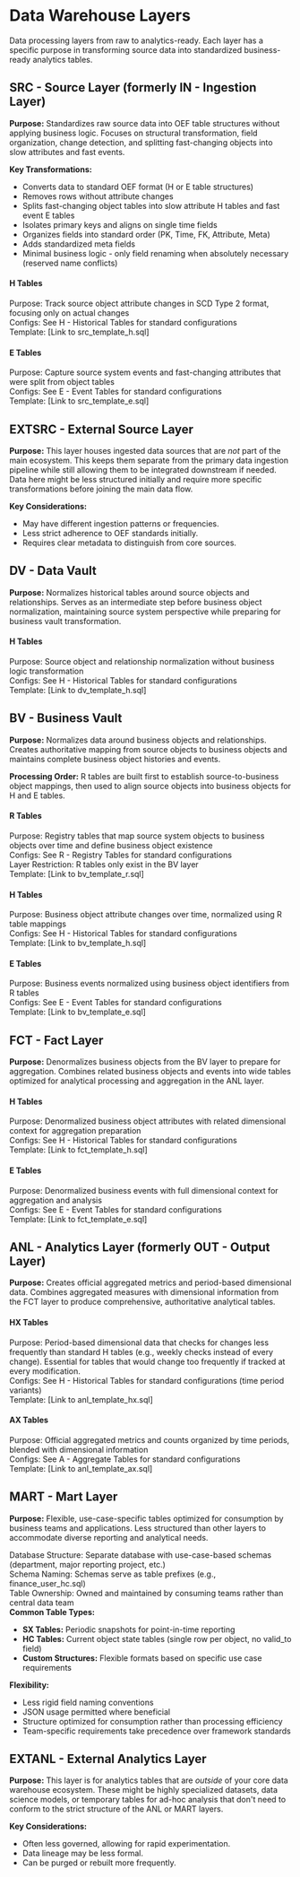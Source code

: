 # **Data Warehouse Layers**

Data processing layers from raw to analytics-ready. Each layer has a specific purpose in transforming source data into standardized business-ready analytics tables.

## **SRC \- Source Layer (formerly IN \- Ingestion Layer)**

**Purpose:** Standardizes raw source data into OEF table structures without applying business logic. Focuses on structural transformation, field organization, change detection, and splitting fast-changing objects into slow attributes and fast events.

**Key Transformations:**

* Converts data to standard OEF format (H or E table structures)  
* Removes rows without attribute changes  
* Splits fast-changing object tables into slow attribute H tables and fast event E tables  
* Isolates primary keys and aligns on single time fields  
* Organizes fields into standard order (PK, Time, FK, Attribute, Meta)  
* Adds standardized meta fields  
* Minimal business logic \- only field renaming when absolutely necessary (reserved name conflicts)

#### **H Tables**

Purpose: Track source object attribute changes in SCD Type 2 format, focusing only on actual changes  
Configs: See H \- Historical Tables for standard configurations  
Template: \[Link to src\_template\_h.sql\]

#### **E Tables**

Purpose: Capture source system events and fast-changing attributes that were split from object tables  
Configs: See E \- Event Tables for standard configurations  
Template: \[Link to src\_template\_e.sql\]

## **EXTSRC \- External Source Layer**

**Purpose:** This layer houses ingested data sources that are *not* part of the main ecosystem. This keeps them separate from the primary data ingestion pipeline while still allowing them to be integrated downstream if needed. Data here might be less structured initially and require more specific transformations before joining the main data flow.

**Key Considerations:**

* May have different ingestion patterns or frequencies.  
* Less strict adherence to OEF standards initially.  
* Requires clear metadata to distinguish from core sources.

## **DV \- Data Vault**

**Purpose:** Normalizes historical tables around source objects and relationships. Serves as an intermediate step before business object normalization, maintaining source system perspective while preparing for business vault transformation.

#### **H Tables**

Purpose: Source object and relationship normalization without business logic transformation  
Configs: See H \- Historical Tables for standard configurations  
Template: \[Link to dv\_template\_h.sql\]

## **BV \- Business Vault**

**Purpose:** Normalizes data around business objects and relationships. Creates authoritative mapping from source objects to business objects and maintains complete business object histories and events.

**Processing Order:** R tables are built first to establish source-to-business object mappings, then used to align source objects into business objects for H and E tables.

#### **R Tables**

Purpose: Registry tables that map source system objects to business objects over time and define business object existence  
Configs: See R \- Registry Tables for standard configurations  
Layer Restriction: R tables only exist in the BV layer  
Template: \[Link to bv\_template\_r.sql\]

#### **H Tables**

Purpose: Business object attribute changes over time, normalized using R table mappings  
Configs: See H \- Historical Tables for standard configurations  
Template: \[Link to bv\_template\_h.sql\]

#### **E Tables**

Purpose: Business events normalized using business object identifiers from R tables  
Configs: See E \- Event Tables for standard configurations  
Template: \[Link to bv\_template\_e.sql\]

## **FCT \- Fact Layer**

**Purpose:** Denormalizes business objects from the BV layer to prepare for aggregation. Combines related business objects and events into wide tables optimized for analytical processing and aggregation in the ANL layer.

#### **H Tables**

Purpose: Denormalized business object attributes with related dimensional context for aggregation preparation  
Configs: See H \- Historical Tables for standard configurations  
Template: \[Link to fct\_template\_h.sql\]

#### **E Tables**

Purpose: Denormalized business events with full dimensional context for aggregation and analysis  
Configs: See E \- Event Tables for standard configurations  
Template: \[Link to fct\_template\_e.sql\]

## **ANL \- Analytics Layer (formerly OUT \- Output Layer)**

**Purpose:** Creates official aggregated metrics and period-based dimensional data. Combines aggregated measures with dimensional information from the FCT layer to produce comprehensive, authoritative analytical tables.

#### **HX Tables**

Purpose: Period-based dimensional data that checks for changes less frequently than standard H tables (e.g., weekly checks instead of every change). Essential for tables that would change too frequently if tracked at every modification.  
Configs: See H \- Historical Tables for standard configurations (time period variants)  
Template: \[Link to anl\_template\_hx.sql\]

#### **AX Tables**

Purpose: Official aggregated metrics and counts organized by time periods, blended with dimensional information  
Configs: See A \- Aggregate Tables for standard configurations  
Template: \[Link to anl\_template\_ax.sql\]

## **MART \- Mart Layer**

**Purpose:** Flexible, use-case-specific tables optimized for consumption by business teams and applications. Less structured than other layers to accommodate diverse reporting and analytical needs.

Database Structure: Separate database with use-case-based schemas (department, major reporting project, etc.)  
Schema Naming: Schemas serve as table prefixes (e.g., finance\_user\_hc.sql)  
Table Ownership: Owned and maintained by consuming teams rather than central data team  
**Common Table Types:**

* **SX Tables:** Periodic snapshots for point-in-time reporting  
* **HC Tables:** Current object state tables (single row per object, no valid\_to field)  
* **Custom Structures:** Flexible formats based on specific use case requirements

**Flexibility:**

* Less rigid field naming conventions  
* JSON usage permitted where beneficial  
* Structure optimized for consumption rather than processing efficiency  
* Team-specific requirements take precedence over framework standards

## **EXTANL \- External Analytics Layer**

**Purpose:** This layer is for analytics tables that are *outside* of your core data warehouse ecosystem. These might be highly specialized datasets, data science models, or temporary tables for ad-hoc analysis that don't need to conform to the strict structure of the ANL or MART layers.

**Key Considerations:**

* Often less governed, allowing for rapid experimentation.  
* Data lineage may be less formal.  
* Can be purged or rebuilt more frequently.